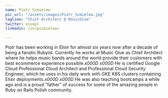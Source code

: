 ```yaml
---
name: Piotr Szmielew
pic_url: "/assets/images/Piotr_Szmielew.jpg"
tagline: "Chief Architect @ MusicGlue"
twitter: essepl
linkedin: /in/pszmielew/

---
```

Piotr has been working in Elixir for almost six years now after a decade of being a fanatic Rubyist. Currently he works at Music Glue as Chief Architect where he helps music bands around the world provide their customers with best ecommerce experience possible._x000D_
_x000D_
He is certified Google Cloud Professional Cloud Architect and Professional Cloud Security Engineer, which he uses in his daily work with GKE K8S clusters containing Elixir deployments._x000D_
_x000D_
He was also teaching bootcamps a while ago and is a proud "father" of success for some of the amazing people in Ruby on Rails Polish community.
